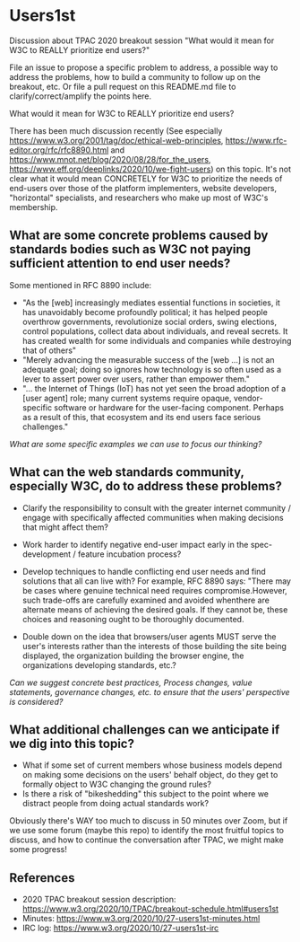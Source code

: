 # Users1st
Discussion about TPAC 2020 breakout session "What would it mean for W3C to REALLY prioritize end users?"

File an issue to propose a specific problem to address, a possible way to address the problems, how to build a community to follow up on the breakout, etc.  Or file a pull request on this README.md file to clarify/correct/amplify the points here.

What would it mean for W3C to REALLY prioritize end users?

There has been much discussion recently (See especially https://www.w3.org/2001/tag/doc/ethical-web-principles, https://www.rfc-editor.org/rfc/rfc8890.html and https://www.mnot.net/blog/2020/08/28/for_the_users, https://www.eff.org/deeplinks/2020/10/we-fight-users)  on this topic. It's not clear what it would mean CONCRETELY for W3C to prioritize the needs of end-users over those of the platform implementers, website developers, "horizontal" specialists, and researchers who make up most of W3C's membership. 

## What are some concrete problems caused by standards bodies such as W3C not paying sufficient attention to end user needs? 

Some mentioned in RFC 8890 include:
- "As the [web] increasingly mediates essential functions in societies, it has unavoidably become profoundly political; it has helped people overthrow governments, revolutionize social orders, swing elections, control populations, collect data about individuals, and reveal secrets. It has created wealth for some individuals and companies while destroying that of others"
- "Merely advancing the measurable success of the [web ...]  is not an adequate goal; doing so ignores how technology is so often used as a lever to assert power over users, rather than empower them."  
- "... the Internet of Things (IoT) has not yet seen the broad adoption of a [user agent] role; many current systems require opaque, vendor-specific software or hardware for the user-facing component. Perhaps as a result of this, that ecosystem and its end users face serious challenges."

*What are some specific examples we can use to focus our thinking?*


## What can the web standards community, especially W3C, do to address these problems?

- Clarify the responsibility to consult with the greater internet community / engage with specifically affected communities when making decisions that might affect them?

- Work harder to identify negative end-user impact early in the spec-development / feature incubation process?

- Develop techniques to handle conflicting end user needs and find solutions that all can live with?  For example, RFC 8890 says: "There may be cases where genuine technical need requires compromise.However, such trade-offs are carefully examined and avoided whenthere are alternate means of achieving the desired goals. If they cannot be, these choices and reasoning ought to be thoroughly documented.

- Double down on the idea that browsers/user agents MUST serve the user's interests rather than the interests of those building the site being displayed, the organization building the browser engine, the organizations developing standards, etc.?  

*Can we suggest concrete best practices, Process changes, value statements, governance changes, etc. to ensure that the users' perspective is considered?*

## What additional challenges can we anticipate if we dig into this topic?

- What if some set of current members whose business models depend on making some decisions on the users' behalf object, do they get to formally object to W3C changing the ground rules?
- Is there a risk of "bikeshedding" this subject to the point where we distract people from doing actual standards work?

Obviously there's WAY too much to discuss in 50 minutes over Zoom, but if we use some forum (maybe this repo) to identify the most fruitful topics to discuss, and how to continue the conversation after TPAC, we might make some progress!  

## References
* 2020 TPAC breakout session description: https://www.w3.org/2020/10/TPAC/breakout-schedule.html#users1st
* Minutes: https://www.w3.org/2020/10/27-users1st-minutes.html
* IRC log: https://www.w3.org/2020/10/27-users1st-irc
